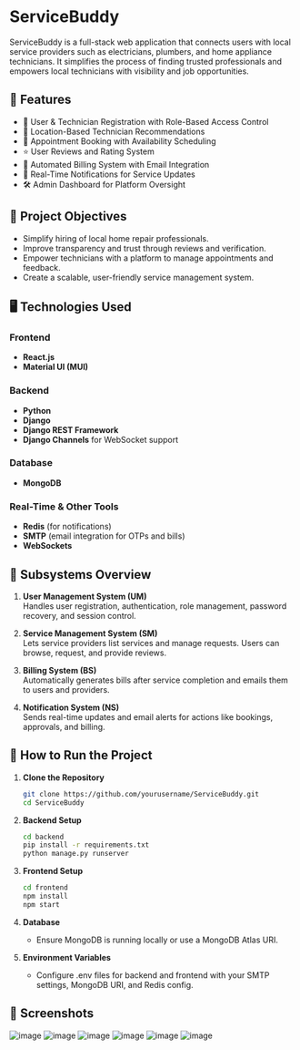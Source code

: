 # ServiceBuddy

ServiceBuddy is a full-stack web application that connects users with local service providers such as electricians, plumbers, and home appliance technicians. It simplifies the process of finding trusted professionals and empowers local technicians with visibility and job opportunities.

## 🔧 Features

- 🔐 User & Technician Registration with Role-Based Access Control
- 📍 Location-Based Technician Recommendations
- 📅 Appointment Booking with Availability Scheduling
- ⭐ User Reviews and Rating System
- 💸 Automated Billing System with Email Integration
- 🔔 Real-Time Notifications for Service Updates
- 🛠 Admin Dashboard for Platform Oversight

## 🧠 Project Objectives

- Simplify hiring of local home repair professionals.
- Improve transparency and trust through reviews and verification.
- Empower technicians with a platform to manage appointments and feedback.
- Create a scalable, user-friendly service management system.

## 🖥️ Technologies Used

### Frontend
- **React.js**
- **Material UI (MUI)**

### Backend
- **Python**
- **Django**
- **Django REST Framework**
- **Django Channels** for WebSocket support

### Database
- **MongoDB**

### Real-Time & Other Tools
- **Redis** (for notifications)
- **SMTP** (email integration for OTPs and bills)
- **WebSockets**

## 🧪 Subsystems Overview

1. **User Management System (UM)**  
   Handles user registration, authentication, role management, password recovery, and session control.

2. **Service Management System (SM)**  
   Lets service providers list services and manage requests. Users can browse, request, and provide reviews.

3. **Billing System (BS)**  
   Automatically generates bills after service completion and emails them to users and providers.

4. **Notification System (NS)**  
   Sends real-time updates and email alerts for actions like bookings, approvals, and billing.

## 🧭 How to Run the Project

1. **Clone the Repository**
   ```bash
   git clone https://github.com/yourusername/ServiceBuddy.git
   cd ServiceBuddy

2. **Backend Setup**
   ```bash
   cd backend
   pip install -r requirements.txt
   python manage.py runserver

2. **Frontend Setup**
   ```bash
   cd frontend
   npm install
   npm start

3. **Database**
   - Ensure MongoDB is running locally or use a MongoDB Atlas URI.

4. **Environment Variables**
   - Configure .env files for backend and frontend with your SMTP settings, MongoDB URI, and Redis config.

## 📸 Screenshots
![image](https://github.com/user-attachments/assets/7ca2a5e5-d820-49b2-ab51-20bdc05ff123)
![image](https://github.com/user-attachments/assets/f84630bc-025c-410c-bcec-9e1335464d9b)
![image](https://github.com/user-attachments/assets/be5dedd5-37cd-4e4a-a310-cedd4e34aa65)
![image](https://github.com/user-attachments/assets/01dc6e1c-d99d-4c7c-96a8-596208cef289)
![image](https://github.com/user-attachments/assets/6961d9b3-c2b6-44b0-9dd4-6c71488a03ab)
![image](https://github.com/user-attachments/assets/441e5920-aafc-4930-8dbb-e89d268c7b9f)



